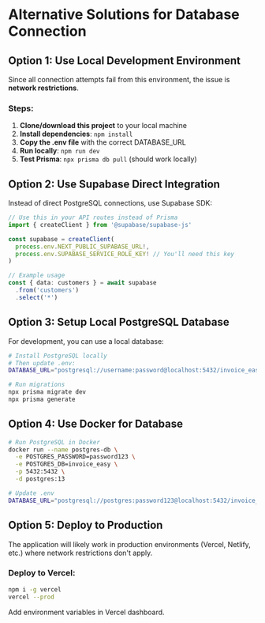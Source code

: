 # Alternative Solutions for Database Connection

## Option 1: Use Local Development Environment

Since all connection attempts fail from this environment, the issue is **network restrictions**.

### Steps:
1. **Clone/download this project** to your local machine
2. **Install dependencies**: `npm install`
3. **Copy the .env file** with the correct DATABASE_URL
4. **Run locally**: `npm run dev`
5. **Test Prisma**: `npx prisma db pull` (should work locally)

## Option 2: Use Supabase Direct Integration

Instead of direct PostgreSQL connections, use Supabase SDK:

```typescript
// Use this in your API routes instead of Prisma
import { createClient } from '@supabase/supabase-js'

const supabase = createClient(
  process.env.NEXT_PUBLIC_SUPABASE_URL!,
  process.env.SUPABASE_SERVICE_ROLE_KEY! // You'll need this key
)

// Example usage
const { data: customers } = await supabase
  .from('customers')
  .select('*')
```

## Option 3: Setup Local PostgreSQL Database

For development, you can use a local database:

```bash
# Install PostgreSQL locally
# Then update .env:
DATABASE_URL="postgresql://username:password@localhost:5432/invoice_easy"

# Run migrations
npx prisma migrate dev
npx prisma generate
```

## Option 4: Use Docker for Database

```bash
# Run PostgreSQL in Docker
docker run --name postgres-db \
  -e POSTGRES_PASSWORD=password123 \
  -e POSTGRES_DB=invoice_easy \
  -p 5432:5432 \
  -d postgres:13

# Update .env
DATABASE_URL="postgresql://postgres:password123@localhost:5432/invoice_easy"
```

## Option 5: Deploy to Production

The application will likely work in production environments (Vercel, Netlify, etc.) where network restrictions don't apply.

### Deploy to Vercel:
```bash
npm i -g vercel
vercel --prod
```

Add environment variables in Vercel dashboard.